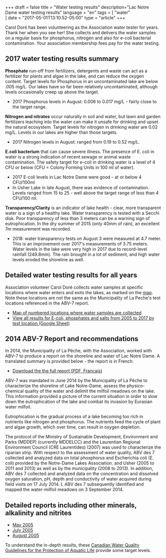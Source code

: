 +++
draft = false
title = "Water testing results"
description="Lac Notre Dame water testing results"
language = "en"
tags = [
    "water"   
]
date = "2017-05-01T13:10:52-05:00"
type = "article"
+++

Carol Doré has been volunteering as the Association water tester for years. Thank her when you see her! She collects and delivers the water samples on a regular basis for phosphorus, nitrogen and also for e-coli bacterial contamination. Your association membership fees pay for the water testing. 

## 2017 water testing results summary

**Phosphate** run-off from fertilizers, detergents and waste can act as a fertilizer for plants and algae in the lake, and can reduce the oxygen content. Target levels for Phosphorus in an uncontaminated lake are below .005 mg/L. Our lakes have so far been relatively uncontaminated, although levels occasionally creep up above the target.  

* 2017 Phosphorus levels in August: 0.006 to 0.017 mg/L - fairly close to the target range. 

**Nitrogen and nitrates** occur naturally in soil and water, but lawn and garden fertilizers leaching into the water can make it unsafe for drinking and upset the natural ecosystem. Target levels for nitrogen in drinking water are 0.02 mg/L. Levels in our lakes are higher than those targets. 

* 2017 Nitrogen levels in August: ranged from 0.19 to 0.52 mg/L. 

**E.coli bacterium** that can cause severe illness. The presence of E. coli in water is a strong indication of recent sewage or animal waste contamination. The safety target for e-coli in drinking water is a level of 4 CFU or below (CFU = Colony Forming Units in 100 ml of water). 

* 2017 E-coli levels in Lac Notre Dame were good - at or below 4 CFU/100ml
* In Usher Lake in late August, there was evidence of contamination. Levels ranged from 15 to 25 - well above the target range of less than 4 CFU/100 ml. 

**Transparency/Clarity** is an indicator of lake health - clear, more transparent water is a sign of a healthy lake. Water transparency is tested with a Secchi disk. Poor transparency of less than 3 meters can be a warning sign of eutrophication. In the dry summer of 2015 (only 40mm of rain), an excellent 7m measurement was recorded.

* 2018: water transparency tests on August 3 were measured at 4.7 meter. This is an improvement over 2017's measurements of 3.75 meters. Water levels in the lake were very high in 2017 due to record-level rainfall (249.8mm). The rain brought in a lot of sediment, and high water levels eroded the shoreline as well. 

## Detailed water testing results for all years

Association volunteer Carol Doré collects water samples at specific locations where water enters and exits the lakes, as marked on the [map](/map/maps/). Note these locations are not the same as the Municipality of La Peche's test locations referenced in the ABV-7 report.  
* [Map of numbered locations where water samples are collected](/map/maps/)
* [View all results for E-coli, phosphates and salts from 2005 to 2017 by test location (Google Sheet)](https://docs.google.com/spreadsheets/d/1dqcUzW8GyrQA3oEBX0YPA8-FLrunVLlIszOkUb7S9H4/edit?usp=sharing)

## 2014 ABV-7 Report and recommendations 
 
In 2014, the Municipality of La Pêche, with the Association, worked with ABV-7 to produce a report on the shoreline and water of Lac Notre Dame. A translated summary is provided below - the report is in French. 

* [Download the the full report (PDF, Francais)](/assets/docs/water/ABV7_Rapport_Lac_Notre_Dame_2014.pdf)

ABV-7 was mandated in June 2014 by the Municipality of La Pêche to characterize the shoreline of Lake Notre-Dame, assess the physico-chemical quality of the water and delimit the milfoil meadows on the lake. This information provided a picture of the current situation in order to slow down the eutrophication of the lake and combat its invasion by Eurasian water milfoil. 

Eutrophication is the gradual process of a lake becoming too rich in nutrients like nitrogen and phosphorus. The nutrients feed the cycle of plant and algae growth, which over time, can result in oxygen depletion. 

The protocol of the Ministry of Sustainable Development, Environment and Parks (MDDEP) (currently MDDELCC) and the Laurentian Regional Environment Council (CRE Laurentides) (2007) was used to characterize the riparian strip. With respect to the assessment of water quality, ABV des 7 collected and analyzed data on total phosphorus and Escherichia coli (E. coli) provided by the Notre-Dame Lakes Association. and Usher (2005 to 2011 and 2013) as well as by the municipality (2008 to 2013). In addition, ABV des 7 collected and analyzed data on the concentration and dissolved oxygen saturation, pH, depth and conductivity of water acquired during field visits on 17 July 2014. L ABV des 7 subsequently identified and mapped the water-milfoil meadows on 3 September 2014.

## Detailed reports including other minerals, alkalinity and nitrites 

* [May 2005](/assets/docs/water/Water_report_May_05.pdf)
* [July 2005](/assets/docs/water/Water_report_July_05.pdf)
* [August 2005](/assets/docs/water/Water_report_Aug_05.pdf)

To understand the in-depth results, these [Canadian Water Quality Guidelines for the Protection of Aquatic Life](/assets/docs/water/water_quality_guidelines.pdf) provide some target levels. 
